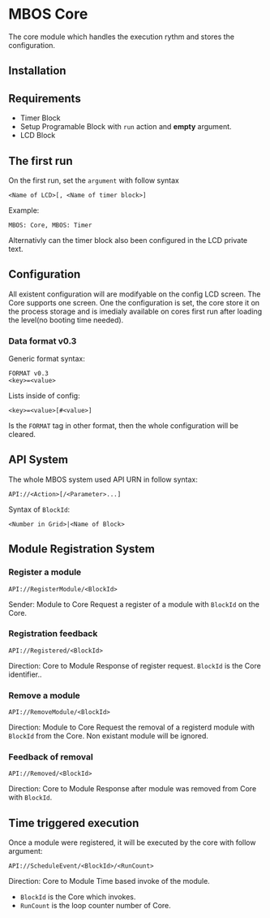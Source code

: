 # MBOS Core
The core module which handles the execution rythm and stores the configuration.

## Installation
## Requirements
* Timer Block
 * Setup Programable Block with `run` action and **empty** argument.
* LCD Block

## The first run
On the first run, set the `argument` with follow syntax

    <Name of LCD>[, <Name of timer block>]
    
 Example:
 
    MBOS: Core, MBOS: Timer

Alternativly can the timer block also been configured in the LCD private text.

## Configuration
All existent configuration will are modifyable on the config LCD screen.
The Core supports one screen.
One the configuration is set, the core store it on the process storage and is
imedialy available on cores first run after loading the level(no booting time
needed).

### Data format v0.3
Generic format syntax:

    FORMAT v0.3
    <key>=<value>
    
Lists inside of config:

    <key>=<value>[#<value>]
    
Is the `FORMAT` tag in other format, then the whole configuration will be
cleared.

## API System
The whole MBOS system used API URN in follow syntax:

    API://<Action>[/<Parameter>...]
    
Syntax of `BlockId`:

    <Number in Grid>|<Name of Block>

## Module Registration System
### Register a module

    API://RegisterModule/<BlockId> 

Sender: Module to Core 
Request a register of a module with `BlockId` on the Core. 

### Registration feedback

    API://Registered/<BlockId>
     
Direction: Core to Module 
Response of register request. `BlockId` is the Core identifier.. 

### Remove a module

    API://RemoveModule/<BlockId>
     
Direction: Module to Core 
Request the removal of a registerd module with `BlockId` from the Core.
Non existant module will be ignored. 

### Feedback of removal

    API://Removed/<BlockId>
 
Direction: Core to Module 
Response after module was removed from Core with `BlockId`. 

## Time triggered execution
Once a module were registered, it will be executed by the core with follow
argument:

    API://ScheduleEvent/<BlockId>/<RunCount>
    
Direction: Core to Module 
Time based invoke of the module. 

* `BlockId` is the Core which invokes. 
* `RunCount` is the loop counter number of Core.